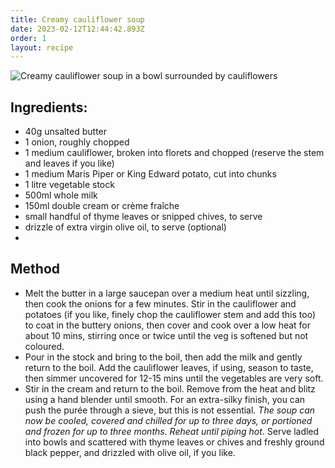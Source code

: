 ```yaml
---
title: Creamy cauliflower soup
date: 2023-02-12T12:44:42.893Z
order: 1
layout: recipe
---
```

![Creamy cauliflower soup in a bowl surrounded by cauliflowers](../uploads/dall·e-2023-02-12-12.49.20-a-professional-photo-of-creamy-cauliflower-soup-for-a-cookbook.png "Photo of Creamy cauliflower soup")

## Ingredients:

* 40g unsalted butter
* 1 onion, roughly chopped
* 1 medium cauliflower, broken into florets and chopped (reserve the stem and leaves if you like)
* 1 medium Maris Piper or King Edward potato, cut into chunks
* 1 litre vegetable stock
* 500ml whole milk
* 150ml double cream or crème fraîche
* small handful of thyme leaves or snipped chives, to serve
* drizzle of extra virgin olive oil, to serve (optional)
*

## Method

* Melt the butter in a large saucepan over a medium heat until sizzling, then cook the onions for a few minutes. Stir in the cauliflower and potatoes (if you like, finely chop the cauliflower stem and add this too) to coat in the buttery onions, then cover and cook over a low heat for about 10 mins, stirring once or twice until the veg is softened but not coloured.
* Pour in the stock and bring to the boil, then add the milk and gently return to the boil. Add the cauliflower leaves, if using, season to taste, then simmer uncovered for 12-15 mins until the vegetables are very soft.
* Stir in the cream and return to the boil. Remove from the heat and blitz using a hand blender until smooth. For an extra-silky finish, you can push the purée through a sieve, but this is not essential. *The soup can now be cooled, covered and chilled for up to three days, or portioned and frozen for up to three months. Reheat until piping hot*. Serve ladled into bowls and scattered with thyme leaves or chives and freshly ground black pepper, and drizzled with olive oil, if you like.